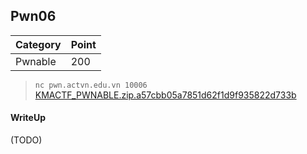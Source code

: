 ## Pwn06

| Category | Point |
| --- | --- |
| Pwnable | 200 |

> `nc pwn.actvn.edu.vn 10006`                             <br>
> [KMACTF_PWNABLE.zip.a57cbb05a7851d62f1d9f935822d733b](./KMACTF_PWNABLE.zip.a57cbb05a7851d62f1d9f935822d733b) <br>

#### WriteUp

(TODO)
